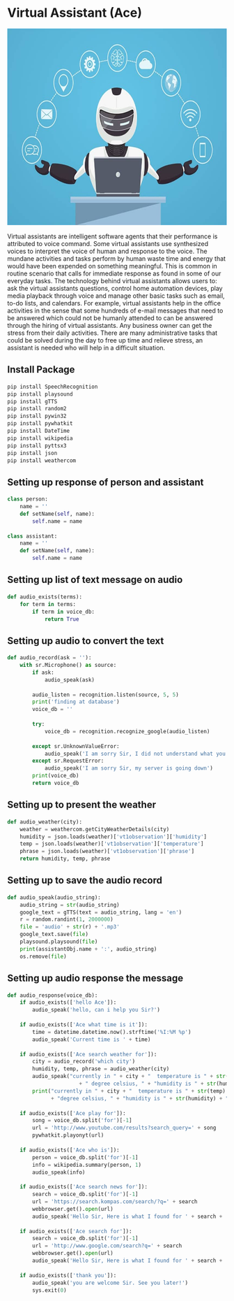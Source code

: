 # Virtual Assistant (Ace)
<img src="https://github.com/Bayunova28/Navillera/blob/master/Benefits-of-Having-a-Virtual-Assistant.jpg" width="1000" height="450">

Virtual assistants are intelligent software agents that their performance is attributed to voice command. Some virtual assistants use synthesized voices to interpret the voice of 
human and response to the voice. The mundane activities and tasks perform by human waste time and energy that would have been expended on something meaningful. This is common in 
routine scenario that calls for immediate response as found in some of our everyday tasks. The technology behind virtual assistants allows users to: ask the virtual assistants 
questions, control home automation devices, play media playback through voice and manage other basic tasks such as email, to-do lists, and calendars. For example, virtual 
assistants help in the office activities in the sense that some hundreds of e-mail messages that need to be answered which could not be humanly attended to can be answered through
the hiring of virtual assistants. Any business owner can get the stress from their daily activities. There are many administrative tasks that could be solved during the day to 
free up time and relieve stress, an assistant is needed who will help in a difficult situation.

## Install Package
```python
pip install SpeechRecognition
pip install playsound
pip install gTTS
pip install random2
pip install pywin32
pip install pywhatkit
pip install DateTime
pip install wikipedia
pip install pyttsx3
pip install json
pip install weathercom
```

## Setting up response of person and assistant
```python
class person:
    name = ''
    def setName(self, name):
        self.name = name

class assistant:
    name = ''
    def setName(self, name):
        self.name = name
```

## Setting up list of text message on audio
```python
def audio_exists(terms):
    for term in terms:
        if term in voice_db:
            return True
```

## Setting up audio to convert the text
```python
def audio_record(ask = ''):
    with sr.Microphone() as source:
        if ask:
            audio_speak(ask)

        audio_listen = recognition.listen(source, 5, 5)
        print('finding at database')
        voice_db = ''

        try:
            voice_db = recognition.recognize_google(audio_listen)

        except sr.UnknownValueError:
            audio_speak('I am sorry Sir, I did not understand what you said. Can you please repeat again!')
        except sr.RequestError:
            audio_speak('I am sorry Sir, my server is going down')
        print(voice_db)
        return voice_db
```

## Setting up to present the weather
```python
def audio_weather(city):
    weather = weathercom.getCityWeatherDetails(city)
    humidity = json.loads(weather)['vt1observation']['humidity']
    temp = json.loads(weather)['vt1observation']['temperature']
    phrase = json.loads(weather)['vt1observation']['phrase']
    return humidity, temp, phrase
```

## Setting up to save the audio record
```python
def audio_speak(audio_string):
    audio_string = str(audio_string)
    google_text = gTTS(text = audio_string, lang = 'en')
    r = random.randint(1, 2000000)
    file = 'audio' + str(r) + '.mp3'
    google_text.save(file)
    playsound.playsound(file)
    print(assistantObj.name + ':', audio_string)
    os.remove(file)
```

## Setting up audio response the message
```python
def audio_response(voice_db):
    if audio_exists(['hello Ace']):
        audio_speak('hello, can i help you Sir?')

    if audio_exists(['Ace what time is it']):
        time = datetime.datetime.now().strftime('%I:%M %p')
        audio_speak('Current time is ' + time)

    if audio_exists(['Ace search weather for']):
        city = audio_record('which city')
        humidity, temp, phrase = audio_weather(city)
        audio_speak("currently in " + city + "  temperature is " + str(temp)
                       + " degree celsius, " + "humidity is " + str(humidity) + " percent and sky is " + phrase)
        print("currently in " + city + "  temperature is " + str(temp)
              + "degree celsius, " + "humidity is " + str(humidity) + " percent and sky is " + phrase)

    if audio_exists(['Ace play for']):
        song = voice_db.split('for')[-1]
        url = 'http://www.youtube.com/results?search_query=' + song
        pywhatkit.playonyt(url)

    if audio_exists(['Ace who is']):
        person = voice_db.split('for')[-1]
        info = wikipedia.summary(person, 1)
        audio_speak(info)
    
    if audio_exists(['Ace search news for']):
        search = voice_db.split('for')[-1]
        url = 'https://search.kompas.com/search/?q=' + search
        webbrowser.get().open(url)
        audio_speak('Hello Sir, Here is what I found for ' + search + 'on kompas news!')

    if audio_exists(['Ace search for']):
        search = voice_db.split('for')[-1]
        url = 'http://www.google.com/search?q=' + search
        webbrowser.get().open(url)
        audio_speak('Hello Sir, Here is what I found for ' + search + 'on google!')
    
    if audio_exists(['thank you']):
        audio_speak('you are welcome Sir. See you later!')
        sys.exit(0)
```
